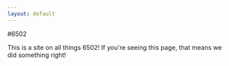 ```yaml
---
layout: default
---
```


#6502

This is a site on all things 6502! If you're seeing this page, that means we did something right!
